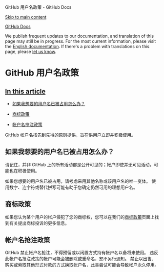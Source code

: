 GitHub 用户名政策 - GitHub Docs

[Skip to main content](#main-content)

[](/cn)[GitHub Docs](/cn)

We publish frequent updates to our documentation, and translation of this page may still be in progress. For the most current information, please visit the [English documentation](/en). If there's a problem with translations on this page, please [let us know](https://github.com/contact?form[subject]=translation%20issue%20on%20docs.github.com&form[comments]=).

GitHub 用户名政策
==========

[In this article](/site-policy/other-site-policies/github-username-policy#in-this-article)
----------

* [如果我想要的用户名已被占用怎么办？](#如果我想要的用户名已被占用怎么办)

* [商标政策](#商标政策)

* [帐户名抢注政策](#帐户名抢注政策)

GitHub 帐户名按先到先得的原则提供，旨在供用户立即并积极使用。

[](#如果我想要的用户名已被占用怎么办)[]()如果我想要的用户名已被占用怎么办？
----------

请记住，并非 GitHub 上的所有活动都是公开可见的；帐户即使并无可见活动，可能也在积极使用。

如果您想要的用户名已被占用，请考虑采用其他名称或该用户名的唯一变体。 使用数字、连字符或替代拼写可能有助于您确定仍然可用的理想用户名。

[](#商标政策)[]()商标政策
----------

如果您认为某个用户的帐户侵犯了您的商标权，您可以在我们的[商标政策](/cn/articles/github-trademark-policy)页面上找到有关提出商标投诉的更多信息。

[](#帐户名抢注政策)[]()帐户名抢注政策
----------

GitHub 禁止帐户名抢注，不得预留或以闲置方式持有帐户名以备将来使用。 违反此帐户名抢注政策的帐户可能会被删除或重命名，恕不另行通知。 禁止以出售、购买或索取其他形式付款的方式换取帐户名，此类尝试可能会导致帐户永久停用。

